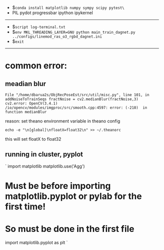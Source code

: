 - $`conda install matplotlib numpy sympy scipy pytest\`
- PIL pydot progressbar ipython ipykernel
---
- $`script log-terminal.txt`
- $`env MKL_THREADING_LAYER=GNU python main_train_dagnet.py ../configs/linemod_ras_o3_rgbd_dagnet.ini`
- $`exit`


---
# common error:

## meadian blur 
`
 File "/home/dbarua2s/ObjRecPoseEst/src/util/misc.py", line 101, in addNoiseToTrainSeqs
    fractNoise = cv2.medianBlur(fractNoise,3)
cv2.error: OpenCV(3.4.1) /io/opencv/modules/imgproc/src/smooth.cpp:4597: error: (-210)  in function medianBlur
`

reason: set theano environment variable in theano config

`echo -e "\n[global]\nfloatX=float32\n" >> ~/.theanorc`

this will set floatX to float32

## running in cluster, pyplot
`
import matplotlib
matplotlib.use('Agg') 
# Must be before importing matplotlib.pyplot or pylab for the first time!
# So must be done in the first file
import matplotlib.pyplot as plt
`
